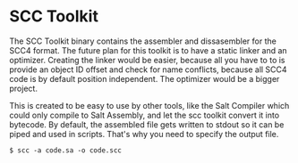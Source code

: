 # SCC Toolkit

The SCC Toolkit binary contains the assembler and dissasembler for the
SCC4 format. The future plan for this toolkit is to have a static linker
and an optimizer. Creating the linker would be easier, because all you
have to to is provide an object ID offset and check for name conflicts,
because all SCC4 code is by default position independent. The optimizer
would be a bigger project.

This is created to be easy to use by other tools, like the Salt Compiler
which could only compile to Salt Assembly, and let the scc toolkit convert
it into bytecode. By default, the assembled file gets written to stdout
so it can be piped and used in scripts. That's why you need to specify
the output file.

```
$ scc -a code.sa -o code.scc
```
